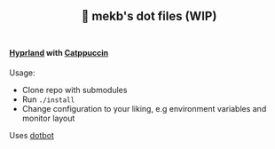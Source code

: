 <h2 align="center">
🚀 mekb's dot files (WIP)<br/><br/>
</h2>

#### [Hyprland](https://hyprland.org/) with [Catppuccin](https://github.com/catppuccin)

Usage:
- Clone repo with submodules
- Run `./install`
- Change configuration to your liking, e.g environment variables and monitor layout

Uses [dotbot](https://github.com/anishathalye/dotbot)
